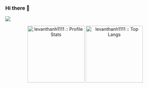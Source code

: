 ### Hi there 👋
[![](https://visitcount.itsvg.in/api?id=levanthanh1111&label=Viewers&color=8&icon=0&pretty=true)](https://visitcount.itsvg.in)


<p align="center">
	<a align="center"><img src="https://github-readme-stats.vercel.app/api?username=levanthanh1111&show_icons=true&theme=tokyonight" height="180px" alt="levanthanh1111 :: Profile Stats" /></a>
	<a align="center"><img src="https://github-readme-stats.vercel.app/api/top-langs/?username=levanthanh1111&langs_count=10&theme=tokyonight&layout=compact" height="180px" alt="levanthanh1111 :: Top Langs" /></a>
</p>

<!--
**levanthanh1111/levanthanh1111** is a ✨ _special_ ✨ repository because its `README.md` (this file) appears on your GitHub profile.

Here are some ideas to get you started:

- 🔭 I’m currently working on ...
- 🌱 I’m currently learning ...
- 👯 I’m looking to collaborate on ...
- 🤔 I’m looking for help with ...
- 💬 Ask me about ...
- 📫 How to reach me: ...
- 😄 Pronouns: ...
- ⚡ Fun fact: ...
-->
